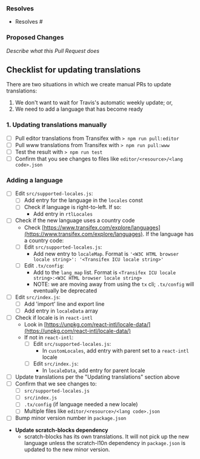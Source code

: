 ### Resolves

- Resolves #

### Proposed Changes

_Describe what this Pull Request does_

## Checklist for updating translations

There are two situations in which we create manual PRs to update translations:

1. We don't want to wait for Travis's automatic weekly update; or,
2. We need to add a language that has become ready

### 1. Updating translations manually

* [ ] Pull editor translations from Transifex with `> npm run pull:editor`
* [ ] Pull www translations from Transifex with `> npm run pull:www`
* [ ] Test the result with `> npm run test`
* [ ] Confirm that you see changes to files like `editor/<resource>/<lang code>.json`

### Adding a language

* [ ] Edit `src/supported-locales.js`:
  * [ ] Add entry for the language in the `locales` const
  * [ ] Check if language is right-to-left. If so:
    * Add entry in `rtlLocales`

* [ ] Check if the new language uses a country code
  * Check [https://www.transifex.com/explore/languages](https://www.transifex.com/explore/languages). If the language has a country code:
  * [ ] Edit `src/supported-locales.js`:
    * Add new entry to `localeMap`. Format is `'<W3C HTML browser locale string>': '<Transifex ICU locale string>'`
  * [ ] Edit `.tx/config`:
    * Add to the `lang_map` list. Format is `<Transifex ICU locale string>:<W3C HTML browser locale string>`
    * NOTE: we are moving away from using the `tx` cli; `.tx/config` will eventually be deprecated

* [ ] Edit `src/index.js`:
  * [ ] Add 'import' line and export line
  * [ ] Add entry in `localeData` array

* [ ] Check if locale is in `react-intl`
  * Look in [https://unpkg.com/react-intl/locale-data/](https://unpkg.com/react-intl/locale-data/)
  * If not in `react-intl`:
    * [ ] Edit `src/supported-locales.js`:
      * In `customLocales`, add entry with parent set to a `react-intl` locale
    * [ ] Edit `src/index.js`:
      * In `localeData`, add entry for parent locale

* [ ] Update translations per the "Updating translations" section above
* [ ] Confirm that we see changes to:
    * [ ] `src/supported-locales.js`
    * [ ] `src/index.js`
    * [ ] `.tx/config` (if language needed a new locale)
    * [ ] Multiple files like `editor/<resource>/<lang code>.json`

* [ ] Bump minor version number in `package.json`

* **Update scratch-blocks dependency**
  * scratch-blocks has its own translations. It will not pick up the new language unless the scratch-l10n dependency in `package.json` is updated to the new minor version.
